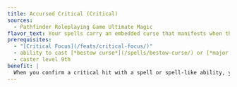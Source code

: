 ```yaml
---
title: Accursed Critical (Critical)
sources:
  - Pathfinder Roleplaying Game Ultimate Magic
flavor_text: Your spells carry an embedded curse that manifests when they strike true.
prerequisites:
  - "[Critical Focus](/feats/critical-focus/)"
  - ability to cast [*bestow curse*](/spells/bestow-curse/) or [*major curse*](/spells/major-curse/)
  - caster level 9th
benefit: |
  When you confirm a critical hit with a spell or spell-like ability, you may cast [*bestow curse*](/spells/bestow-curse/) or [*major curse*](/spells/major-curse/) on that target as an immediate action. This works even with ranged spells. You must have [*bestow curse*](/spells/bestow-curse/) or [*major curse*](/spells/major-curse/) prepared or otherwise available to cast, and using this ability casts the corresponding spell.
---
```


